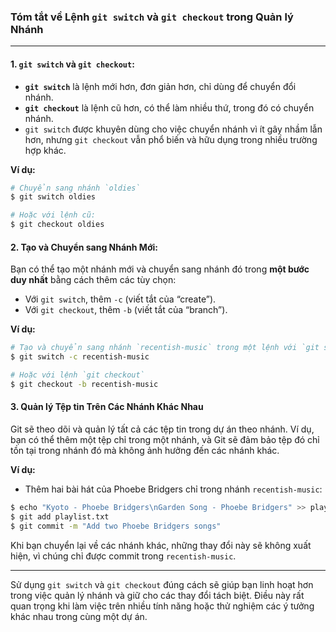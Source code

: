 ### Tóm tắt về Lệnh `git switch` và `git checkout` trong Quản lý Nhánh

---

#### **1. `git switch` và `git checkout`:**

- **`git switch`** là lệnh mới hơn, đơn giản hơn, chỉ dùng để chuyển đổi nhánh.
- **`git checkout`** là lệnh cũ hơn, có thể làm nhiều thứ, trong đó có chuyển nhánh.
- `git switch` được khuyên dùng cho việc chuyển nhánh vì ít gây nhầm lẫn hơn, nhưng `git checkout` vẫn phổ biến và hữu dụng trong nhiều trường hợp khác.

**Ví dụ:**

```bash
# Chuyển sang nhánh `oldies`
$ git switch oldies

# Hoặc với lệnh cũ:
$ git checkout oldies
```

#### **2. Tạo và Chuyển sang Nhánh Mới:**

Bạn có thể tạo một nhánh mới và chuyển sang nhánh đó trong **một bước duy nhất** bằng cách thêm các tùy chọn:

- Với `git switch`, thêm `-c` (viết tắt của “create”).
- Với `git checkout`, thêm `-b` (viết tắt của “branch”).

**Ví dụ:**

```bash
# Tạo và chuyển sang nhánh `recentish-music` trong một lệnh với `git switch`
$ git switch -c recentish-music

# Hoặc với lệnh `git checkout`
$ git checkout -b recentish-music
```

#### **3. Quản lý Tệp tin Trên Các Nhánh Khác Nhau**

Git sẽ theo dõi và quản lý tất cả các tệp tin trong dự án theo nhánh. Ví dụ, bạn có thể thêm một tệp chỉ trong một nhánh, và Git sẽ đảm bảo tệp đó chỉ tồn tại trong nhánh đó mà không ảnh hưởng đến các nhánh khác.

**Ví dụ:**

- Thêm hai bài hát của Phoebe Bridgers chỉ trong nhánh `recentish-music`:

```bash
$ echo "Kyoto - Phoebe Bridgers\nGarden Song - Phoebe Bridgers" >> playlist.txt
$ git add playlist.txt
$ git commit -m "Add two Phoebe Bridgers songs"
```

Khi bạn chuyển lại về các nhánh khác, những thay đổi này sẽ không xuất hiện, vì chúng chỉ được commit trong `recentish-music`.

---

Sử dụng `git switch` và `git checkout` đúng cách sẽ giúp bạn linh hoạt hơn trong việc quản lý nhánh và giữ cho các thay đổi tách biệt. Điều này rất quan trọng khi làm việc trên nhiều tính năng hoặc thử nghiệm các ý tưởng khác nhau trong cùng một dự án.
